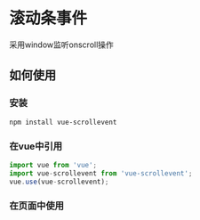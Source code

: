 # 滚动条事件
采用window监听onscroll操作

## 如何使用

### 安装
```
npm install vue-scrollevent
```

### 在vue中引用
```js
import vue from 'vue';
import vue-scrollevent from 'vue-scrollevent';
vue.use(vue-scrollevent);
```

### 在页面中使用